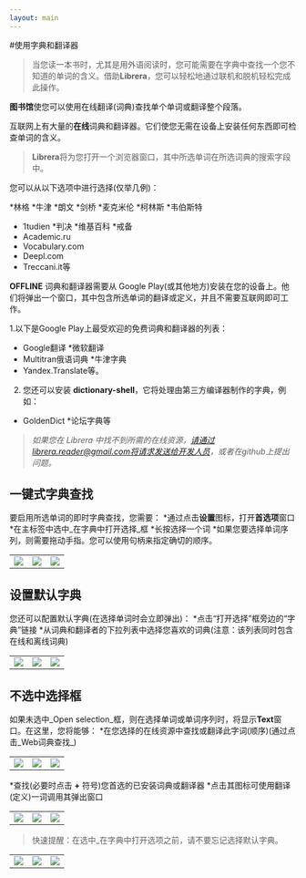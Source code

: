 ```yaml
---
layout: main
---
```


#使用字典和翻译器

>当您读一本书时，尤其是用外语阅读时，您可能需要在字典中查找一个您不知道的单词的含义。借助**Librera**，您可以轻松地通过联机和脱机轻松完成此操作。

**图书馆**使您可以使用在线翻译(词典)查找单个单词或翻译整个段落。

互联网上有大量的**在线**词典和翻译器。它们使您无需在设备上安装任何东西即可检查单词的含义。
> **Librera**将为您打开一个浏览器窗口，其中所选单词在所选词典的搜索字段中。
 
您可以从以下选项中进行选择(仅举几例)：

*林格
*牛津
*朗文
*剑桥
*麦克米伦
*柯林斯
*韦伯斯特
* 1tudien
*判决
*维基百科
*戒备
* Academic.ru
* Vocabulary.com
* Deepl.com
* Treccani.it等

**OFFLINE** 词典和翻译器需要从 Google Play(或其他地方)安装在您的设备上。他们将弹出一个窗口，其中包含所选单词的翻译或定义，并且不需要互联网即可工作。

1.以下是Google Play上最受欢迎的免费词典和翻译器的列表：

* Google翻译
*微软翻译
* Multitran俄语词典
*牛津字典
* Yandex.Translate等。

2. 您还可以安装 **dictionary-shell**，它将处理由第三方编译器制作的字典，例如：

* GoldenDict
*论坛字典等
 
> **如果您在* Librera *中找不到所需的在线资源，请通过librera.reader@gmail.com将请求发送给开发人员，或者在github上提出问题。**

## 一键式字典查找
要启用所选单词的即时字典查找，您需要：
*通过点击**设置**图标，打开**首选项**窗口
*在主标签中选中_在字典中打开选择_框
*长按选择一个词
*如果您要选择单词序列，则需要拖动手指。您可以使用句柄来指定确切的顺序。

||||
|-|-|-|
|![](1.jpg)|![](2.jpg)|![](3.jpg)|

## 设置默认字典
您还可以配置默认字典(在选择单词时会立即弹出)：
*点击“打开选择”框旁边的“字典”链接
*从词典和翻译者的下拉列表中选择您喜欢的词典(注意：该列表同时包含在线和离线词典)

||||
|-|-|-|
|![](4.jpg)|![](55.jpg)|![](66.jpg)|

## 不选中选择框
如果未选中_Open selection_框，则在选择单词或单词序列时，将显示**Text**窗口。在这里，您将能够：
*在您选择的在线资源中查找或翻译此字词(顺序)(通过点击_Web词典查找_)

||||
|-|-|-|
|![](7.jpg)|![](8.jpg)|![](9.jpg)|

*查找(必要时点击 **+** 符号)您首选的已安装词典或翻译器
*点击其图标可使用翻译(定义)一词调用其弹出窗口

||||
|-|-|-|
|![](10.jpg)|![](11.jpg)|![](12.jpg)|

>快速提醒：在选中_在字典中打开选项之前，请不要忘记选择默认字典。

||||
|-|-|-|
|![](13.jpg)|![](55.jpg)|![](66.jpg)|
